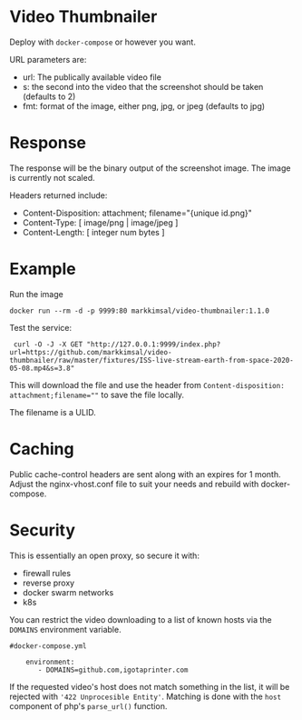 Video Thumbnailer
===

Deploy with `docker-compose` or however you want.

URL parameters are:
 * url:  The publically available video file
 * s:  the second into the video that the screenshot should be taken (defaults to 2)
 * fmt:  format of the image, either png, jpg, or jpeg (defaults to jpg)

Response
===
The response will be the binary output of the screenshot image.  The image is currently not scaled.

Headers returned include:
 * Content-Disposition: attachment; filename="{unique id.png}"
 * Content-Type: [ image/png | image/jpeg ]
 * Content-Length: [ integer num bytes ]

Example
===

Run the image
```
docker run --rm -d -p 9999:80 markkimsal/video-thumbnailer:1.1.0
```

Test the service:
```
 curl -O -J -X GET "http://127.0.0.1:9999/index.php?url=https://github.com/markkimsal/video-thumbnailer/raw/master/fixtures/ISS-live-stream-earth-from-space-2020-05-08.mp4&s=3.8"
```
This will download the file and use the header from `Content-disposition: attachment;filename=""` to save the file locally.

The filename is a ULID.

Caching
===
Public cache-control headers are sent along with an expires for 1 month.  Adjust the nginx-vhost.conf file to suit your needs and rebuild with docker-compose.

Security
===
This is essentially an open proxy, so secure it with:
 * firewall rules
 * reverse proxy
 * docker swarm networks
 * k8s

You can restrict the video downloading to a list of known hosts via the `DOMAINS` environment variable.

```
#docker-compose.yml

    environment:
       - DOMAINS=github.com,igotaprinter.com
```

If the requested video's host does not match something in the list, it will be rejected with `'422 Unprocesible Entity'`.
Matching is done with the `host` component of php's `parse_url()` function.
